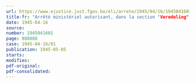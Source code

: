 ```yaml
---
url: https://www.ejustice.just.fgov.be/eli/arrete/1945/04/16/1945041601/justel
title-fr: "Arrêté ministériel autorisant, dans la section "Veredeling" des industries textiles des deux Flandres, un régime de travail dérogeant aux prescriptions de la loi du 14 juin 1921, sur la journée de huit heures et la semaine des quarante-huit heures"
date: 1945-04-16
source:
number: 1945041601
page: 888888
case: 1945-04-16/01
publication: 1945-05-05
starts:
modifies:
pdf-original:
pdf-consolidated:
---
```


